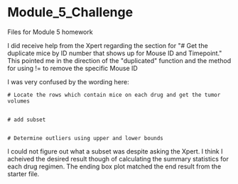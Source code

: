 # Module_5_Challenge
Files for Module 5 homework

I did receive help from the Xpert regarding the section for "# Get the duplicate mice by ID number that shows up for Mouse ID and Timepoint." This pointed me in the direction of the "duplicated" function and the method for using != to remove the specific Mouse ID


I was very confused by the wording here:

    # Locate the rows which contain mice on each drug and get the tumor volumes
    
    
    # add subset 

    
    # Determine outliers using upper and lower bounds

I could not figure out what a subset was despite asking the Xpert. I think I acheived the desired result though of calculating the summary statistics for each drug regimen. The ending box plot matched the end result from the starter file.